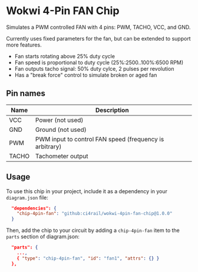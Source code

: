 # Wokwi 4-Pin FAN Chip

Simulates a PWM controlled FAN with 4 pins: PWM, TACHO, VCC, and GND.

Currently uses fixed parameters for the fan, but can be extended to support more features.
* Fan starts rotating above 25% duty cycle
* Fan speed is proportional to duty cycle (25%:2500..100%:6500 RPM)
* Fan outputs tacho signal: 50% duty cylce, 2 pulses per revolution
* Has a "break force" control to simulate broken or aged fan


## Pin names

| Name | Description              |
| ---- | ------------------------ |
| VCC | Power (not used)|
| GND | Ground (not used)|
| PWM | PWM input to control FAN speed (frequency is arbitrary)|
| TACHO | Tachometer output |

## Usage

To use this chip in your project, include it as a dependency in your `diagram.json` file:

```json
  "dependencies": {
    "chip-4pin-fan": "github:ci4rail/wokwi-4pin-fan-chip@1.0.0"
  }
```

Then, add the chip to your circuit by adding a `chip-4pin-fan` item to the `parts` section of diagram.json:

```json
  "parts": {
    ...,
    { "type": "chip-4pin-fan", "id": "fan1", "attrs": {} }
  },
```


